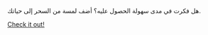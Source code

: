 هل فكرت في مدى سهولة الحصول عليه؟ أضف لمسة من السحر إلى حياتك.

[Check it out!](https://www.facebook.com/share/17TW2PL6Tj/)